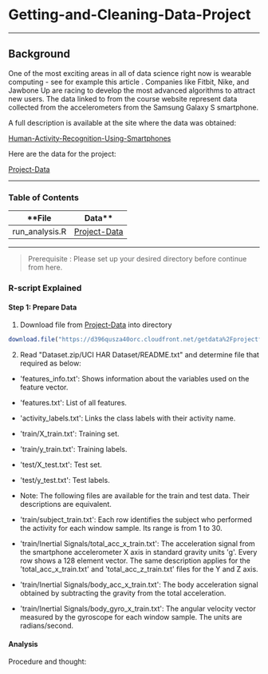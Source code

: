 # Getting-and-Cleaning-Data-Project
------

## Background

One of the most exciting areas in all of data science right now is wearable computing - see for example this article . Companies like Fitbit, Nike, and Jawbone Up are racing to develop the most advanced algorithms to attract new users. The data linked to from the course website represent data collected from the accelerometers from the Samsung Galaxy S smartphone. 

A full description is available at the site where the data was obtained:

[Human-Activity-Recognition-Using-Smartphones](http://archive.ics.uci.edu/ml/datasets/Human+Activity+Recognition+Using+Smartphones)

Here are the data for the project:

[Project-Data]

---

### Table of Contents
**File | Data**
--- | ---
run_analysis.R | [Project-Data]

---

> Prerequisite : Please set up your desired directory before continue from here.
### R-script Explained
 
#### Step 1: Prepare Data
1. Download file from [Project-Data] into directory

```r
download.file("https://d396qusza40orc.cloudfront.net/getdata%2Fprojectfiles%2FUCI%20HAR%20Dataset.zip","Dataset.zip")

```

2. Read "Dataset.zip/UCI HAR Dataset/README.txt" and determine file that required as below:

- 'features_info.txt': Shows information about the variables used on the feature vector.

* 'features.txt': List of all features.

* 'activity_labels.txt': Links the class labels with their activity name.

* 'train/X_train.txt': Training set.

* 'train/y_train.txt': Training labels.

* 'test/X_test.txt': Test set.

* 'test/y_test.txt': Test labels.

* Note: The following files are available for the train and test data. Their descriptions are equivalent. 

* 'train/subject_train.txt': Each row identifies the subject who performed the activity for each window sample. Its range is from 1 to 30. 

* 'train/Inertial Signals/total_acc_x_train.txt': The acceleration signal from the smartphone accelerometer X axis in standard gravity units 'g'. Every row shows a 128 element vector. The same description applies for the 'total_acc_x_train.txt' and 'total_acc_z_train.txt' files for the Y and Z axis. 

* 'train/Inertial Signals/body_acc_x_train.txt': The body acceleration signal obtained by subtracting the gravity from the total acceleration. 

* 'train/Inertial Signals/body_gyro_x_train.txt': The angular velocity vector measured by the gyroscope for each window sample. The units are radians/second. 


#### Analysis
Procedure and thought:








[Project-Data]:https://d396qusza40orc.cloudfront.net/getdata%2Fprojectfiles%2FUCI%20HAR%20Dataset.zip